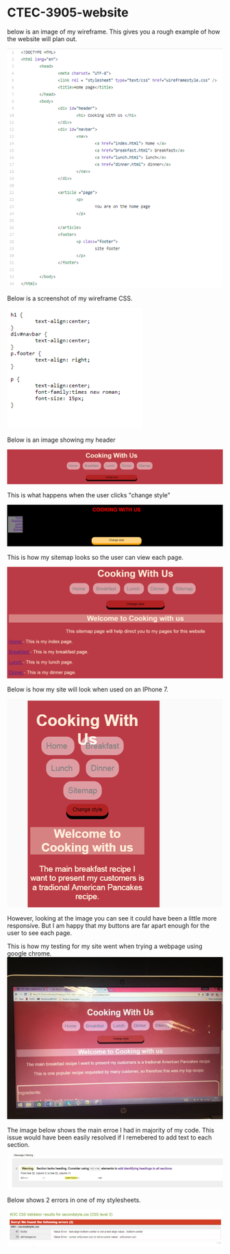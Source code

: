 # CTEC-3905-website

below is an image of my wireframe. This gives you a rough example of how the website will plan out. 

![img](wireframe/index.PNG)

Below is a screenshot of my wireframe CSS.

![img](wireframe/frame.PNG)

Below is an image showing my header

![img](prototype/header.PNG)

This is what happens when the user clicks "change style"

![img](prototype/changecss.PNG)

This is how my sitemap looks so the user can view each page. 

![img](prototype/site.PNG)

Below is how my site will look when used on an IPhone 7. 

![img](prototype/screen.PNG)

However, looking at the image you can see it could have been a little more responsive. But I am happy that my buttons are far apart enough for the user to see each page. 

This is how my testing for my site went when trying a webpage using google chrome.
![img](prototype/image1.jpeg)

The image below shows the main erroe I had in majority of my code. This issue would have been easily resolved if I remebered to add text to each section.

![img](prototype/error.PNG)

Below shows 2 errors in one of my stylesheets.

![img](prototype/errorstyle.PNG)
